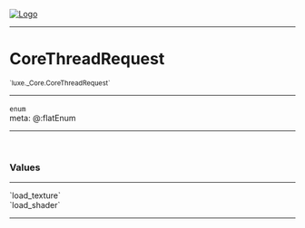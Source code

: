 
[![Logo](../../../images/logo.png)](../../../api/index.html)

---



<h1>CoreThreadRequest</h1>
<small>`luxe._Core.CoreThreadRequest`</small>



---

`enum`
<span class="meta">
<br/>meta: @:flatEnum
</span>


---


&nbsp;
&nbsp;




<h3>Values</h3> <hr/><span class="member signature apipage">`load_texture`<br/> </span>
        <span class="small_desc_flat"></span><span class="member signature apipage">`load_shader`<br/> </span>
        <span class="small_desc_flat"></span>








---

&nbsp;
&nbsp;
&nbsp;
&nbsp;